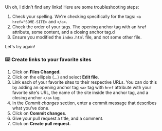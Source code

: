 Uh oh, I didn't find any links! Here are some troubleshooting steps:

1. Check your spelling. We're checking specifically for the tags: `<a href="SOME-SITE>` and `</a>`.
2. Check the order of your tags. The opening anchor tag with an `href` attribute, some content, and a closing anchor tag.d
3. Ensure you modified the `index.html` file, and not some other file. 

Let's try again!

### :keyboard: Create links to your favorite sites

1. Click on **Files Changed**.
1. Click on the ellipsis (...) and select **Edit file**.
1. Link each of your favorite sites to their respective URLs. You can do this by adding an opening anchor tag `<a>` tag with `href` attribute with your favorite site's URL, the name of the site inside the anchor tag, and a closing anchor `</a>` tag. 
1. In the _Commit changes_ section, enter a commit message that describes what you've done.
1. Click on **Commit changes**.
1. Give your pull request a title, and a comment.
1. Click on **Create pull request.**